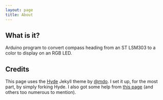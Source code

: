 ```yaml
---
layout: page
title: About
---
```


## What is it?

Arduino program to convert compass heading from an ST LSM303 to a color to display on an RGB LED.

## Credits

This page uses the [Hyde](http://hyde.getpoole.com/) Jekyll theme by [@mdo](https://twitter.com/mdo). I set it up, for the most part, by simply forking Hyde. I also got some help from [this page](https://www.smashingmagazine.com/2014/08/build-blog-jekyll-github-pages/) (and others too numerous to mention).
